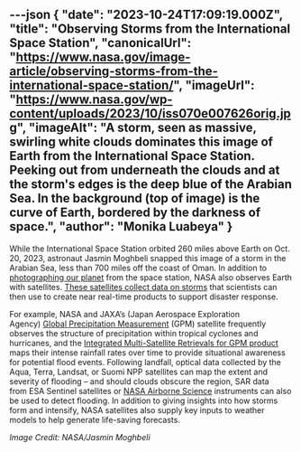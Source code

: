 ---json
{
  "date": "2023-10-24T17:09:19.000Z",
  "title": "Observing Storms from the International Space Station",
  "canonicalUrl": "https://www.nasa.gov/image-article/observing-storms-from-the-international-space-station/",
  "imageUrl": "https://www.nasa.gov/wp-content/uploads/2023/10/iss070e007626orig.jpg",
  "imageAlt": "A storm, seen as massive, swirling white clouds dominates this image of Earth from the International Space Station. Peeking out from underneath the clouds and at the storm's edges is the deep blue of the Arabian Sea. In the background (top of image) is the curve of Earth, bordered by the darkness of space.",
  "author": "Monika Luabeya"
}
---

While the International Space Station orbited 260 miles above Earth on Oct. 20, 2023, astronaut Jasmin Moghbeli snapped this image of a storm in the Arabian Sea, less than 700 miles off the coast of Oman. In addition to [photographing our planet](https://eol.jsc.nasa.gov/) from the space station, NASA also observes Earth with satellites. [These satellites collect data on storms](https://appliedsciences.nasa.gov/what-we-do/disasters/disasters-activations/tropical-storm-elsa-2021) that scientists can then use to create near real-time products to support disaster response.

For example, NASA and JAXA’s (Japan Aerospace Exploration Agency) [Global Precipitation Measurement](https://gpm.nasa.gov/missions/GPM) (GPM) satellite frequently observes the structure of precipitation within tropical cyclones and hurricanes, and the [Integrated Multi-Satellite Retrievals for GPM product](https://gpm.nasa.gov/data/imerg) maps their intense rainfall rates over time to provide situational awareness for potential flood events. Following landfall, optical data collected by the Aqua, Terra, Landsat, or Suomi NPP satellites can map the extent and severity of flooding – and should clouds obscure the region, SAR data from ESA Sentinel satellites or [NASA Airborne Science](https://airbornescience.nasa.gov/) instruments can also be used to detect flooding. In addition to giving insights into how storms form and intensify, NASA satellites also supply key inputs to weather models to help generate life-saving forecasts.

_Image Credit: NASA/Jasmin Moghbeli_
